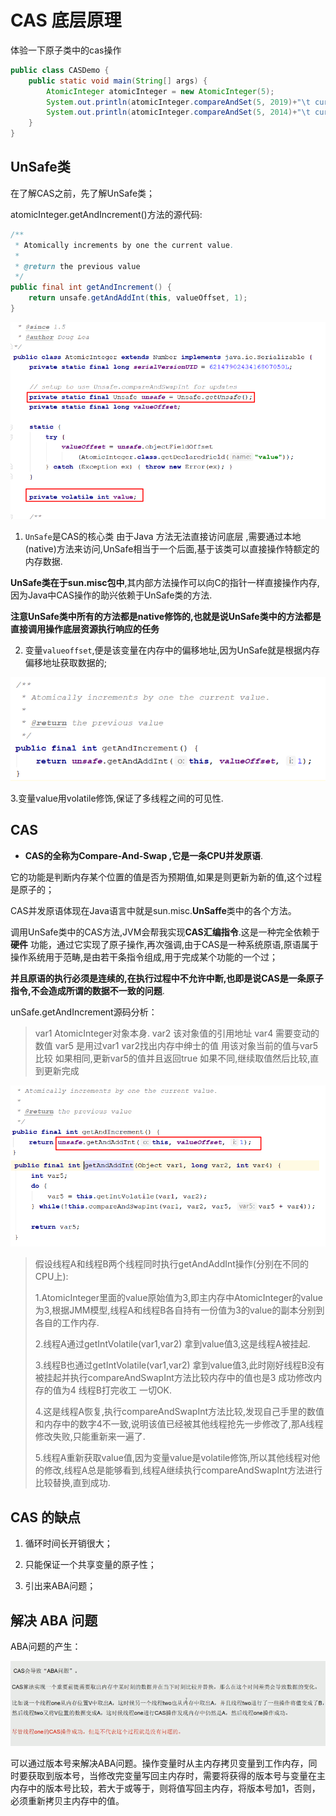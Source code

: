 # CAS 底层原理

体验一下原子类中的cas操作
```java
public class CASDemo {
    public static void main(String[] args) {
        AtomicInteger atomicInteger = new AtomicInteger(5);
        System.out.println(atomicInteger.compareAndSet(5, 2019)+"\t current"+atomicInteger.get());
        System.out.println(atomicInteger.compareAndSet(5, 2014)+"\t current"+atomicInteger.get());
    }
}
```

## UnSafe类

在了解CAS之前，先了解UnSafe类；

atomicInteger.getAndIncrement()方法的源代码:
```java
/**
 * Atomically increments by one the current value.
 *
 * @return the previous value
 */
public final int getAndIncrement() {
    return unsafe.getAndAddInt(this, valueOffset, 1);
}
```

![](img/unsafe.png)

1. `UnSafe`是CAS的核心类 由于Java 方法无法直接访问底层 ,需要通过本地(native)方法来访问,UnSafe相当于一个后面,基于该类可以直接操作特额定的内存数据.

**UnSafe类在于sun.misc包中**,其内部方法操作可以向C的指针一样直接操作内存,因为Java中CAS操作的助兴依赖于UnSafe类的方法.

**注意UnSafe类中所有的方法都是native修饰的,也就是说UnSafe类中的方法都是直接调用操作底层资源执行响应的任务**

2. 变量`valueoffset`,便是该变量在内存中的偏移地址,因为UnSafe就是根据内存偏移地址获取数据的;

![](img/unsafe1.png)

3.变量value用volatile修饰,保证了多线程之间的可见性.


## CAS 
- **CAS的全称为Compare-And-Swap ,它是一条CPU并发原语**.

它的功能是判断内存某个位置的值是否为预期值,如果是则更新为新的值,这个过程是原子的；

CAS并发原语体现在Java语言中就是sun.misc.**UnSaffe**类中的各个方法。

调用UnSafe类中的CAS方法,JVM会帮我实现**CAS汇编指令**.这是一种完全依赖于**硬件** 功能，通过它实现了原子操作,再次强调,由于CAS是一种系统原语,原语属于操作系统用于范畴,是由若干条指令组成,用于完成某个功能的一个过；

**并且原语的执行必须是连续的,在执行过程中不允许中断,也即是说CAS是一条原子指令,不会造成所谓的数据不一致的问题**.

unSafe.getAndIncrement源码分析：

> var1 AtomicInteger对象本身.
> var2 该对象值的引用地址
> var4 需要变动的数值
> var5 是用过var1 var2找出内存中绅士的值
> 用该对象当前的值与var5比较
> 如果相同,更新var5的值并且返回true
> 如果不同,继续取值然后比较,直到更新完成

![](img/unsafe2.png)

> 假设线程A和线程B两个线程同时执行getAndAddInt操作(分别在不同的CPU上):
>  
> 1.AtomicInteger里面的value原始值为3,即主内存中AtomicInteger的value为3,根据JMM模型,线程A和线程B各自持有一份值为3的value的副本分别到各自的工作内存.
>  
> 2.线程A通过getIntVolatile(var1,var2) 拿到value值3,这是线程A被挂起.
>  
> 3.线程B也通过getIntVolatile(var1,var2) 拿到value值3,此时刚好线程B没有被挂起并执行compareAndSwapInt方法比较内存中的值也是3 成功修改内存的值为4 线程B打完收工 一切OK.
>  
> 4.这是线程A恢复,执行compareAndSwapInt方法比较,发现自己手里的数值和内存中的数字4不一致,说明该值已经被其他线程抢先一步修改了,那A线程修改失败,只能重新来一遍了.
>  
> 5.线程A重新获取value值,因为变量value是volatile修饰,所以其他线程对他的修改,线程A总是能够看到,线程A继续执行compareAndSwapInt方法进行比较替换,直到成功.

## CAS 的缺点
1. 循环时间长开销很大；

2. 只能保证一个共享变量的原子性；

3. 引出来ABA问题；

## 解决 ABA 问题

ABA问题的产生：

![](img/ABA.png)

可以通过版本号来解决ABA问题。操作变量时从主内存拷贝变量到工作内存，同时要获取到版本号，当修改完变量写回主内存时，需要将获得的版本号与变量在主内存中的版本号比较，若大于或等于，则将值写回主内存，将版本号加1，否则，必须重新拷贝主内存中的值。




